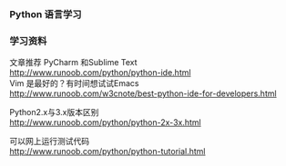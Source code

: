 ### Python 语言学习  

### 学习资料  

文章推荐 PyCharm 和Sublime Text  
http://www.runoob.com/python/python-ide.html  
Vim 是最好的？有时间想试试Emacs  
http://www.runoob.com/w3cnote/best-python-ide-for-developers.html  

Python2.x与3​​.x版本区别  
http://www.runoob.com/python/python-2x-3x.html  

可以网上运行测试代码  
http://www.runoob.com/python/python-tutorial.html  

